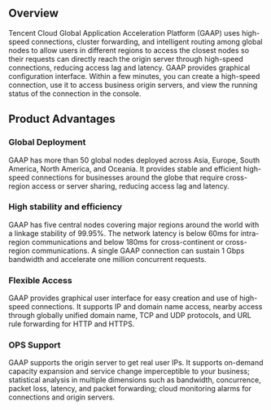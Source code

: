 ## Overview
Tencent Cloud Global Application Acceleration Platform (GAAP) uses high-speed connections, cluster forwarding, and intelligent routing among global nodes to allow users in different regions to access the closest nodes so their requests can directly reach the origin server through high-speed connections, reducing access lag and latency.
GAAP provides graphical configuration interface. Within a few minutes, you can create a high-speed connection, use it to access business origin servers, and view the running status of the connection in the console.

## Product Advantages
### Global Deployment
GAAP has more than 50 global nodes deployed across Asia, Europe, South America, North America, and Oceania. It provides stable and efficient high-speed connections for businesses around the globe that require cross-region access or server sharing, reducing access lag and latency.

### High stability and efficiency
GAAP has five central nodes covering major regions around the world with a linkage stability of 99.95%. The network latency is below 60ms for intra-region communications and below 180ms for cross-continent or cross-region communications. A single GAAP connection can sustain 1 Gbps bandwidth and accelerate one million concurrent requests.

### Flexible Access
GAAP provides graphical user interface for easy creation and use of high-speed connections. It supports IP and domain name access, nearby access through globally unified domain name, TCP and UDP protocols, and URL rule forwarding for HTTP and HTTPS.

### OPS Support
GAAP supports the origin server to get real user IPs. It supports on-demand capacity expansion and service change imperceptible to your business; statistical analysis in multiple dimensions such as bandwidth, concurrence, packet loss, latency, and packet forwarding; cloud monitoring alarms for connections and origin servers.

